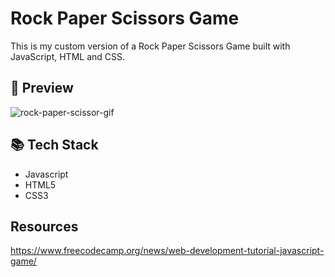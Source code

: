 # Rock Paper Scissors Game

This is my custom version of a Rock Paper Scissors Game built with JavaScript, HTML and CSS.



## 👀 Preview

![rock-paper-scissor-gif](./assets/preview/rock-paper-scissor.gif)



## 📚 Tech Stack

* Javascript
* HTML5
* CSS3



## Resources

https://www.freecodecamp.org/news/web-development-tutorial-javascript-game/